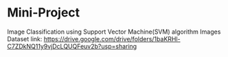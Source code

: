 # Mini-Project
Image Classification using Support Vector Machine(SVM) algorithm
Images Dataset link: 
https://drive.google.com/drive/folders/1baKRHl-C7ZDkNQ11y9vjDcLQUQFeuv2b?usp=sharing
